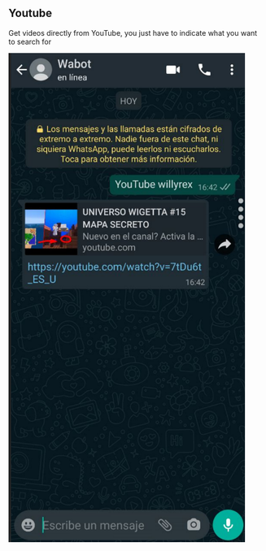 ## Youtube

Get videos directly from YouTube, you just have to indicate what you want to search for

![image](./image.png)
